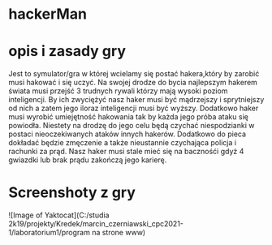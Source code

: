 # hackerMan
<h1> opis i zasady gry</h1>
Jest to symulator/gra w której wcielamy się postać hakera,który by zarobić musi hakować i się uczyć. Na swojej drodze do bycia najlepszym hakerem świata musi przejść 3 trudnych rywali którzy mają wysoki poziom inteligencji. By ich zwyciężyć nasz haker musi być mądrzejszy i sprytniejszy od nich a zatem jego iloraz inteligencji musi być wyższy. Dodatkowo haker musi wyrobić umiejętność hakowania tak by każda jego próba ataku się powiodła. Niestety na drodzę do jego celu będą czychać niespodzianki w postaci nieoczekiwanych ataków innych hakerów. Dodatkowo do pieca dokładać będzie zmęczenie a także nieustannie czychająca policja i rachunki za prąd. Nasz haker musi stale mieć się na bacznośći gdyż 4 gwiazdki lub brak prądu zakończą jego karierę.
<h1>Screenshoty z gry</h1>
![Image of Yaktocat](C:/studia 2k19/projekty/Kredek/marcin_czerniawski_cpc2021-1/laboratorium1/program na strone www)
